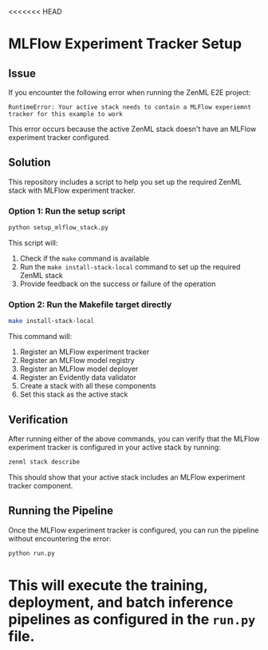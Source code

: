 <<<<<<< HEAD
# MLFlow Experiment Tracker Setup

## Issue

If you encounter the following error when running the ZenML E2E project:

```
RuntimeError: Your active stack needs to contain a MLFlow experiemnt tracker for this example to work
```

This error occurs because the active ZenML stack doesn't have an MLFlow experiment tracker configured.

## Solution

This repository includes a script to help you set up the required ZenML stack with MLFlow experiment tracker.

### Option 1: Run the setup script

```bash
python setup_mlflow_stack.py
```

This script will:
1. Check if the `make` command is available
2. Run the `make install-stack-local` command to set up the required ZenML stack
3. Provide feedback on the success or failure of the operation

### Option 2: Run the Makefile target directly

```bash
make install-stack-local
```

This command will:
1. Register an MLFlow experiment tracker
2. Register an MLFlow model registry
3. Register an MLFlow model deployer
4. Register an Evidently data validator
5. Create a stack with all these components
6. Set this stack as the active stack

## Verification

After running either of the above commands, you can verify that the MLFlow experiment tracker is configured in your active stack by running:

```bash
zenml stack describe
```

This should show that your active stack includes an MLFlow experiment tracker component.

## Running the Pipeline

Once the MLFlow experiment tracker is configured, you can run the pipeline without encountering the error:

```bash
python run.py
```

This will execute the training, deployment, and batch inference pipelines as configured in the `run.py` file.
=======
